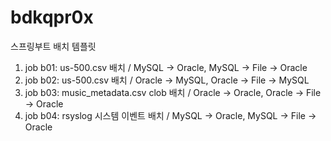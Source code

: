# bdkqpr0x
스프링부트 배치 템플릿

1. job b01: us-500.csv 배치 / MySQL -> Oracle, MySQL -> File -> Oracle
2. job b02: us-500.csv 배치 / Oracle -> MySQL, Oracle -> File -> MySQL
3. job b03: music_metadata.csv clob 배치 / Oracle -> Oracle, Oracle -> File -> Oracle
4. job b04: rsyslog 시스템 이벤트 배치 / MySQL -> Oracle, MySQL -> File -> Oracle
